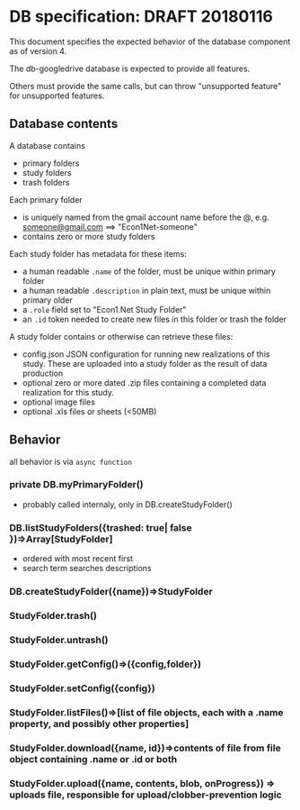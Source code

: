 # DB specification: DRAFT 20180116

This document specifies the expected behavior of the database component as of version 4.

The db-googledrive database is expected to provide all features.  

Others must provide the same calls, but can throw "unsupported feature" for unsupported features.

## Database contents

A database contains
* primary folders
* study folders
* trash folders

Each primary folder
* is uniquely named from the gmail account name before the @, e.g. someone@gmail.com ==> "Econ1Net-someone"
* contains zero or more study folders

Each study folder has metadata for these items:
* a human readable `.name` of the folder, must be unique within primary folder
* a human readable `.description` in plain text, must be unique within primary older
* a `.role` field set to "Econ1.Net Study Folder"
* an `.id` token needed to create new files in this folder or trash the folder

A study folder contains or otherwise can retrieve these files:
* config.json JSON configuration for running new realizations of this study.
These are uploaded into a study folder as the result of data production
* optional zero or more dated .zip files containing a completed data realization for this study.  
* optional image files
* optional .xls files or sheets (<50MB)

## Behavior

all behavior is via `async function`

### private DB.myPrimaryFolder()
* probably called internaly, only in DB.createStudyFolder()

### DB.listStudyFolders({trashed: true| false })=>Array[StudyFolder]
* ordered with most recent first
* search term searches descriptions

### DB.createStudyFolder({name})=>StudyFolder

### StudyFolder.trash()
### StudyFolder.untrash()
### StudyFolder.getConfig()=>({config,folder})
### StudyFolder.setConfig({config})
### StudyFolder.listFiles()=>[list of file objects, each with a .name property, and possibly other properties]
### StudyFolder.download({name, id})=>contents of file from file object containing .name or .id or both
### StudyFolder.upload({name, contents, blob, onProgress}) => uploads file, responsible for upload/clobber-prevention logic


